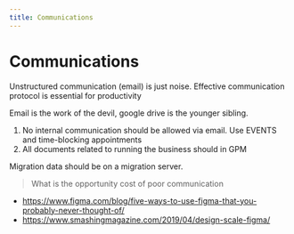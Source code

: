 ```yaml
---
title: Communications
---
```


# Communications

Unstructured communication (email) is just noise. Effective communication protocol is essential for productivity

Email is the work of the devil, google drive is the younger sibling.

1. No internal communication should be allowed via email. Use EVENTS and time-blocking appointments
2. All documents related to running the business should in GPM

Migration data should be on a migration server.

> What is the opportunity cost of poor communication

- https://www.figma.com/blog/five-ways-to-use-figma-that-you-probably-never-thought-of/
- https://www.smashingmagazine.com/2019/04/design-scale-figma/
